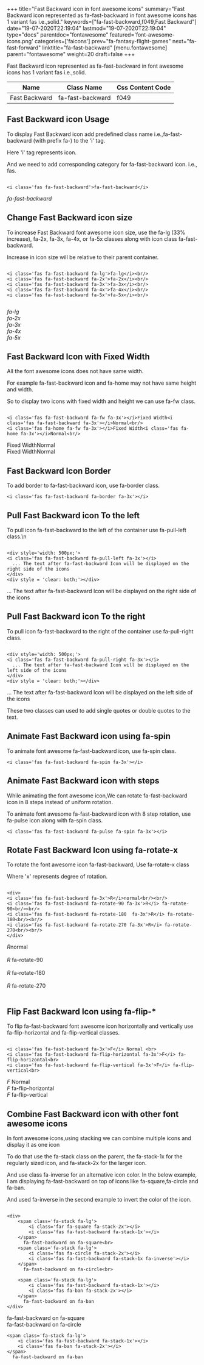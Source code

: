 +++
title="Fast Backward icon in font awesome icons"
summary="Fast Backward icon represented as fa-fast-backward in font awesome icons has 1 variant fas i.e.,solid."
keywords=["fa-fast-backward,f049,Fast Backward"]
date="19-07-2020T22:19:04"
lastmod="19-07-2020T22:19:04"
type="docs"
parentdoc="fontawesome"
featured='font-awesome-icons.png'
categories=['faicons']
prev="fa-fantasy-flight-games"
next="fa-fast-forward"
linktitle="fa-fast-backward"
[menu.fontawesome]
parent="fontawesome"
weight=20
draft=false
+++


Fast Backward icon represented as fa-fast-backward in font awesome icons has 1 variant fas i.e.,solid.

<div class='table-responsive'><table class='table'><thead><tr><th>Name</th><th>Class Name</th><th>Css Content Code</th></tr></thead><tbody><tr><td>Fast Backward</td><td>fa-fast-backward</td><td>f049</td></tr></tbody></table></div>



## Fast Backward icon Usage

To display Fast Backward icon add predefined class name i.e.,fa-fast-backward (with prefix fa-) to the 'i' tag.

Here 'i' tag represents icon.

And we need to add corresponding category for fa-fast-backward icon. i.e., fas.


```

<i class='fas fa-fast-backward'>fa-fast-backward</i>
```

<i class='fas fa-fast-backward'>fa-fast-backward</i>




## Change Fast Backward icon size
To increase Fast Backward font awesome icon size, use the fa-lg (33% increase), fa-2x, fa-3x, fa-4x, or fa-5x classes along with icon class fa-fast-backward.

Increase in icon size will be relative to their parent container. 

```

<i class='fas fa-fast-backward fa-lg'>fa-lg</i><br/>
<i class='fas fa-fast-backward fa-2x'>fa-2x</i><br/>
<i class='fas fa-fast-backward fa-3x'>fa-3x</i><br/>
<i class='fas fa-fast-backward fa-4x'>fa-4x</i><br/>
<i class='fas fa-fast-backward fa-5x'>fa-5x</i><br/>
            
```

<i class='fas fa-fast-backward fa-lg'>fa-lg</i><br/>
<i class='fas fa-fast-backward fa-2x'>fa-2x</i><br/>
<i class='fas fa-fast-backward fa-3x'>fa-3x</i><br/>
<i class='fas fa-fast-backward fa-4x'>fa-4x</i><br/>
<i class='fas fa-fast-backward fa-5x'>fa-5x</i><br/>
            



## Fast Backward Icon with Fixed Width 

All the font awesome icons does not have same width.

For example fa-fast-backward icon and fa-home may not have same height and width.

So to display two icons with fixed width and height we can use fa-fw class.


```

<i class='fas fa-fast-backward fa-fw fa-3x'></i>Fixed Width<i class='fas fa-fast-backward fa-3x'></i>Normal<br/>
<i class='fas fa-home fa-fw fa-3x'></i>Fixed Width<i class='fas fa-home fa-3x'></i>Normal<br/>
```

<i class='fas fa-fast-backward fa-fw fa-3x'></i>Fixed Width<i class='fas fa-fast-backward fa-3x'></i>Normal<br/>
<i class='fas fa-home fa-fw fa-3x'></i>Fixed Width<i class='fas fa-home fa-3x'></i>Normal<br/>



## Fast Backward Icon Border 

To add border to fa-fast-backward icon, use fa-border class.


```
<i class='fas fa-fast-backward fa-border fa-3x'></i>

```
<i class='fas fa-fast-backward fa-border fa-3x'></i>





## Pull Fast Backward icon To the left

To pull icon fa-fast-backward to the left of the container use fa-pull-left class.\n

```

<div style='width: 500px;'>
<i class='fas fa-fast-backward fa-pull-left fa-3x'></i>
  ... The text after fa-fast-backward Icon will be displayed on the right side of the icons
</div>
<div style = 'clear: both;'></div>
```

<div style='width: 500px;'>
<i class='fas fa-fast-backward fa-pull-left fa-3x'></i>
  ... The text after fa-fast-backward Icon will be displayed on the right side of the icons
</div>
<div style = 'clear: both;'></div>




## Pull Fast Backward icon To the right
To pull icon fa-fast-backward to the right of the container use fa-pull-right class.

```

<div style='width: 500px;'>
<i class='fas fa-fast-backward fa-pull-right fa-3x'></i>
  ... The text after fa-fast-backward Icon will be displayed on the left side of the icons
</div>
<div style = 'clear: both;'></div>
```

<div style='width: 500px;'>
<i class='fas fa-fast-backward fa-pull-right fa-3x'></i>
  ... The text after fa-fast-backward Icon will be displayed on the left side of the icons
</div>
<div style = 'clear: both;'></div>

These two classes can used to add single quotes or double quotes to the text.


## Animate Fast Backward icon using fa-spin
To animate font awesome fa-fast-backward icon, use fa-spin class.

```
<i class='fas fa-fast-backward fa-spin fa-3x'></i>
```
<i class='fas fa-fast-backward fa-spin fa-3x'></i>




## Animate Fast Backward icon with steps
While animating the font awesome icon,We can rotate fa-fast-backward icon in 8 steps instead of uniform rotation.

To animate font awesome fa-fast-backward icon with 8 step rotation, use fa-pulse icon along with fa-spin class.


```
<i class='fas fa-fast-backward fa-pulse fa-spin fa-3x'></i>

```
<i class='fas fa-fast-backward fa-pulse fa-spin fa-3x'></i>





## Rotate Fast Backward Icon using fa-rotate-x
To rotate the font awesome icon fa-fast-backward, Use fa-rotate-x class

Where 'x' represents degree of rotation.


```

<div>
<i class='fas fa-fast-backward fa-3x'>R</i>normal<br/><br/>
<i class='fas fa-fast-backward fa-rotate-90 fa-3x'>R</i> fa-rotate-90<br/><br/> 
<i class='fas fa-fast-backward fa-rotate-180  fa-3x'>R</i> fa-rotate-180<br/><br/> 
<i class='fas fa-fast-backward fa-rotate-270 fa-3x'>R</i> fa-rotate-270<br/><br/>
</div>
```

<div>
<i class='fas fa-fast-backward fa-3x'>R</i>normal<br/><br/>
<i class='fas fa-fast-backward fa-rotate-90 fa-3x'>R</i> fa-rotate-90<br/><br/> 
<i class='fas fa-fast-backward fa-rotate-180  fa-3x'>R</i> fa-rotate-180<br/><br/> 
<i class='fas fa-fast-backward fa-rotate-270 fa-3x'>R</i> fa-rotate-270<br/><br/>
</div>




## Flip Fast Backward Icon using fa-flip-*
To flip fa-fast-backward font awesome icon horizontally and vertically use fa-flip-horizontal and fa-flip-vertical classes. 

```

<i class='fas fa-fast-backward fa-3x'>F</i> Normal <br>
<i class='fas fa-fast-backward fa-flip-horizontal fa-3x'>F</i> fa-flip-horizontal<br>
<i class='fas fa-fast-backward fa-flip-vertical fa-3x'>F</i> fa-flip-vertical<br>
```

<i class='fas fa-fast-backward fa-3x'>F</i> Normal <br>
<i class='fas fa-fast-backward fa-flip-horizontal fa-3x'>F</i> fa-flip-horizontal<br>
<i class='fas fa-fast-backward fa-flip-vertical fa-3x'>F</i> fa-flip-vertical<br>




## Combine Fast Backward icon with other font awesome icons
In font awesome icons,using stacking we can combine multiple icons and display it as one icon 

To do that use the fa-stack class on the parent, the fa-stack-1x for the regularly sized icon, and fa-stack-2x for the larger icon.

And use class fa-inverse for an alternative icon color. 
In the below example, I am displaying fa-fast-backward on top of icons like fa-square,fa-circle and fa-ban.

And used fa-inverse in the second example to invert the color of the icon.

```

<div>
    <span class='fa-stack fa-lg'>
        <i class='far fa-square fa-stack-2x'></i>
        <i class='fas fa-fast-backward fa-stack-1x'></i>
    </span>
      fa-fast-backward on fa-square<br>
    <span class='fa-stack fa-lg'>
        <i class='fas fa-circle fa-stack-2x'></i>
        <i class='fas fa-fast-backward fa-stack-1x fa-inverse'></i>
    </span>
      fa-fast-backward on fa-circle<br>

    <span class='fa-stack fa-lg'>
        <i class='fas fa-fast-backward fa-stack-1x'></i>
        <i class='fas fa-ban fa-stack-2x'></i>
    </span>
      fa-fast-backward on fa-ban
</div>
```

<div>
    <span class='fa-stack fa-lg'>
        <i class='far fa-square fa-stack-2x'></i>
        <i class='fas fa-fast-backward fa-stack-1x'></i>
    </span>
      fa-fast-backward on fa-square<br>
    <span class='fa-stack fa-lg'>
        <i class='fas fa-circle fa-stack-2x'></i>
        <i class='fas fa-fast-backward fa-stack-1x fa-inverse'></i>
    </span>
      fa-fast-backward on fa-circle<br>

    <span class='fa-stack fa-lg'>
        <i class='fas fa-fast-backward fa-stack-1x'></i>
        <i class='fas fa-ban fa-stack-2x'></i>
    </span>
      fa-fast-backward on fa-ban
</div>






